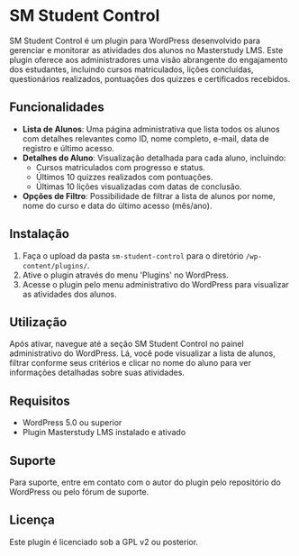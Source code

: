 # SM Student Control

SM Student Control é um plugin para WordPress desenvolvido para gerenciar e monitorar as atividades dos alunos no Masterstudy LMS. Este plugin oferece aos administradores uma visão abrangente do engajamento dos estudantes, incluindo cursos matriculados, lições concluídas, questionários realizados, pontuações dos quizzes e certificados recebidos.

## Funcionalidades

- **Lista de Alunos**: Uma página administrativa que lista todos os alunos com detalhes relevantes como ID, nome completo, e-mail, data de registro e último acesso.
- **Detalhes do Aluno**: Visualização detalhada para cada aluno, incluindo:
  - Cursos matriculados com progresso e status.
  - Últimos 10 quizzes realizados com pontuações.
  - Últimas 10 lições visualizadas com datas de conclusão.
- **Opções de Filtro**: Possibilidade de filtrar a lista de alunos por nome, nome do curso e data do último acesso (mês/ano).

## Instalação

1. Faça o upload da pasta `sm-student-control` para o diretório `/wp-content/plugins/`.
2. Ative o plugin através do menu 'Plugins' no WordPress.
3. Acesse o plugin pelo menu administrativo do WordPress para visualizar as atividades dos alunos.

## Utilização

Após ativar, navegue até a seção SM Student Control no painel administrativo do WordPress. Lá, você pode visualizar a lista de alunos, filtrar conforme seus critérios e clicar no nome do aluno para ver informações detalhadas sobre suas atividades.

## Requisitos

- WordPress 5.0 ou superior
- Plugin Masterstudy LMS instalado e ativado

## Suporte

Para suporte, entre em contato com o autor do plugin pelo repositório do WordPress ou pelo fórum de suporte.

## Licença

Este plugin é licenciado sob a GPL v2 ou posterior.